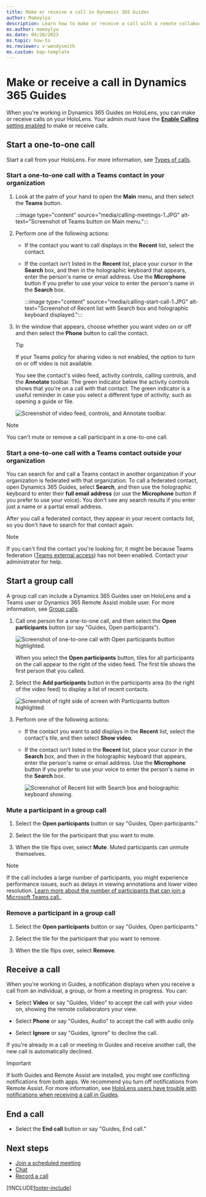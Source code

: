 ```yaml
---
title: Make or receive a call in Dynamics 365 Guides  
author: Mamaylya
description: Learn how to make or receive a call with a remote collaborator from Dynamics 365 Guides on HoloLens
ms.author: mamaylya
ms.date: 04/28/2023
ms.topic: how-to
ms.reviewer: v-wendysmith
ms.custom: bap-template
---
```


# Make or receive a call in Dynamics 365 Guides

When you're working in Dynamics 365 Guides on HoloLens, you can make or receive calls on your HoloLens. Your admin must have the [**Enable Calling** setting enabled](admin-enable-calls.md) to make or receive calls.

## Start a one-to-one call

Start a call from your HoloLens. For more information, see [Types of calls](calling-concepts.md).

### Start a one-to-one call with a Teams contact in your organization

1. Look at the palm of your hand to open the **Main** menu, and then select the **Teams** button.

   :::image type="content" source="media/calling-meetings-1.JPG" alt-text="Screenshot of Teams button on Main menu.":::

1. Perform one of the following actions:

    - If the contact you want to call displays in the **Recent** list, select the contact.

    - If the contact isn't listed in the **Recent** list, place your cursor in the **Search** box, and then in the holographic keyboard that appears, enter the person's name or email address. Use the **Microphone** button if you prefer to use your voice to enter the person's name in the **Search** box.

      :::image type="content" source="media/calling-start-call-1.JPG" alt-text="Screenshot of Recent list with Search box and holographic keyboard displayed.":::

1. In the window that appears, choose whether you want video on or off and then select the **Phone** button to call the contact.

   > [!TIP]
   > If your Teams policy for sharing video is not enabled, the option to turn on or off video is not available.

   <!---   ![Screenshot of call details screen.](media/calling-start-call-2.JPG "Screenshot of call details screen.") --->

    You see the contact's video feed, activity controls, calling controls, and the **Annotate** toolbar. The green indicator below the activity controls shows that you're on a call with that contact. The green indicator is a useful reminder in case you select a different type of activity, such as opening a guide or file.

    ![Screenshot of video feed, controls, and Annotate toolbar.](media/calling-start-call-3.png "Screenshot of video feed, controls, and Annotate toolbar.")

> [!NOTE]
> You can't mute or remove a call participant in a one-to-one call.

### Start a one-to-one call with a Teams contact outside your organization

You can search for and call a Teams contact in another organization if your organization is federated with that organization. To call a federated contact, open Dynamics 365 Guides, select **Search**, and then use the holographic keyboard to enter their **full email address** (or use the **Microphone** button if you prefer to use your voice). You don't see any search results if you enter just a name or a partial email address.

After you call a federated contact, they appear in your recent contacts list, so you don't have to search for that contact again.

>[!Note]
> If you can't find the contact you're looking for, it might be because Teams federation ([Teams external access](/microsoftteams/manage-external-access#:~:text=Enable%20your%20Organization%20to%20Communicate%20with%20another%20Teams,your%20organization%2C%20skip%20to%20step%205.%20See%20More.)) has not been enabled. Contact your administrator for help.

## Start a group call

A group call can include a Dynamics 365 Guides user on HoloLens and a Teams user or Dynamics 365 Remote Assist mobile user. For more information, see [Group calls](calling-concepts.md#group-calls).

1. Call one person for a one-to-one call, and then select the **Open participants** button (or say "Guides, Open participants").

    ![Screenshot of one-to-one call with Open participants button highlighted.](media/calling-start-call-4.png "Screenshot of one-to-one call with Open participants button highlighted.")

    When you select the **Open participants** button, tiles for all participants on the call appear to the right of the video feed. The first tile shows the first person that you called.

1. Select the **Add participants** button in the participants area (to the right of the video feed) to display a list of recent contacts.

    ![Screenshot of right side of screen with Participants button highlighted.](media/calling-start-call-5.png "Screenshot of right side of screen with Participants button highlighted.")

1. Perform one of the following actions:

    - If the contact you want to add displays in the **Recent** list, select the contact's tile, and then select **Show video**.

    - If the contact isn't listed in the **Recent** list, place your cursor in the **Search** box, and then in the holographic keyboard that appears, enter the person's name or email address. Use the **Microphone** button if you prefer to use your voice to enter the person's name in the **Search** box.

      ![Screenshot of Recent list with Search box and holographic keyboard showing.](media/calling-start-call-6.png "Screenshot of Recent list with Search box and holographic keyboard showing.")

### Mute a participant in a group call

1. Select the **Open participants** button or say "Guides, Open participants."

1. Select the tile for the participant that you want to mute.

1. When the tile flips over, select **Mute**. Muted participants can unmute themselves.

> [!NOTE]
> If the call includes a large number of participants, you might experience performance issues, such as delays in viewing annotations and lower video resolution. [Learn more about the number of participants that can join a Microsoft Teams call.](/microsoftteams/limits-specifications-teams#meetings-and-calls).

### Remove a participant in a group call

1. Select the **Open participants** button or say "Guides, Open participants."

1. Select the tile for the participant that you want to remove.

1. When the tile flips over, select **Remove**.

## Receive a call

When you're working in Guides, a notification displays when you receive a call from an individual, a group, or from a meeting in progress. You can:

- Select **Video** or say "Guides, Video" to accept the call with your video on, showing the remote collaborators your view.

- Select **Phone** or say "Guides, Audio" to accept the call with audio only.

- Select **Ignore** or say "Guides, Ignore" to decline the call.

If you're already in a call or meeting in Guides and receive another call, the new call is automatically declined.

> [!IMPORTANT]
> If both Guides and Remote Assist are installed, you might see conflicting notifications from both apps. We recommend you turn off notifications from Remote Assist. For more information, see [HoloLens users have trouble with notifications when receiving a call in Guides](known-issues-hololens-app.md#hololens-users-have-trouble-with-notifications-when-receiving-a-call-in-guides).

## End a call

- Select the **End call** button or say "Guides, End call."

## Next steps

- [Join a scheduled meeting](calling-meetings.md)
- [Chat](calling-chat-file-sharing.md)
- [Record a call](calling-record-call.md)

[!INCLUDE[footer-include](../includes/footer-banner.md)]
